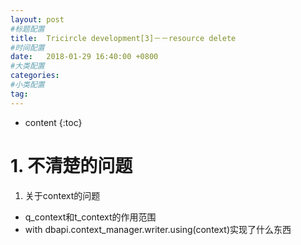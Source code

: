 ```yaml
---
layout: post
#标题配置
title:  Tricircle development[3]－－resource delete
#时间配置
date:   2018-01-29 16:40:00 +0800
#大类配置
categories:
#小类配置
tag:
---
```


* content
{:toc}

# 1. 不清楚的问题
1. 关于context的问题
* q_context和t_context的作用范围
* with dbapi.context_manager.writer.using(context)实现了什么东西
